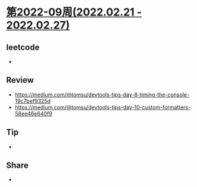 # [第2022-09周(2022.02.21 - 2022.02.27)](https://github.com/vjudge/ARTS/blob/master/2022/2022-09.md)

## leetcode
*


## Review
* https://medium.com/@tomsu/devtools-tips-day-8-timing-the-console-19c7bef9325d
* https://medium.com/@tomsu/devtools-tips-day-10-custom-formatters-58ee46e640f9


## Tip
*


## Share
*
